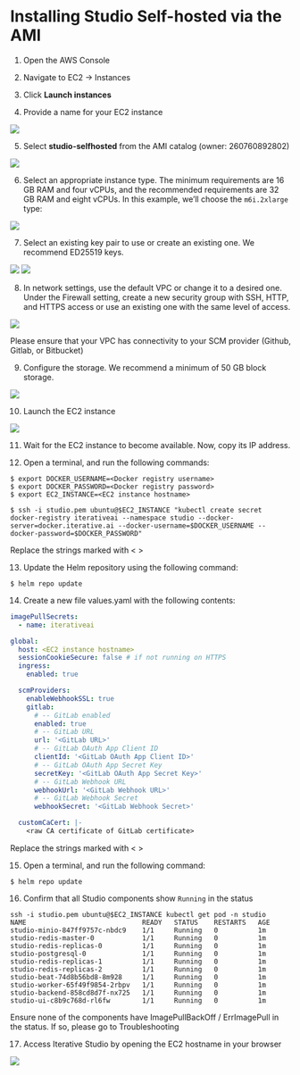 # Installing Studio Self-hosted via the AMI

1. Open the AWS Console

2. Navigate to EC2 -> Instances

3. Click **Launch instances**

4. Provide a name for your EC2 instance

![](/img/studio-selfhosted-ami-1.png)

5. Select **studio-selfhosted** from the AMI catalog (owner: 260760892802)

![](/img/studio-selfhosted-ami-2.png)

6. Select an appropriate instance type. The minimum requirements are 16 GB RAM
   and four vCPUs, and the recommended requirements are 32 GB RAM and eight
   vCPUs. In this example, we’ll choose the `m6i.2xlarge` type:

![](/img/studio-selfhosted-ami-3.png)

7. Select an existing key pair to use or create an existing one. We recommend
   ED25519 keys.

![](/img/studio-selfhosted-ami-4.png) ![](/img/studio-selfhosted-ami-5.png)

8. In network settings, use the default VPC or change it to a desired one. Under
   the Firewall setting, create a new security group with SSH, HTTP, and HTTPS
   access or use an existing one with the same level of access.

![](/img/studio-selfhosted-ami-6.png)

<admon type="warn">

Please ensure that your VPC has connectivity to your SCM provider (Github,
Gitlab, or Bitbucket)

</admon>

9. Configure the storage. We recommend a minimum of 50 GB block storage.

![](/img/studio-selfhosted-ami-7.png)

10. Launch the EC2 instance

![](/img/studio-selfhosted-ami-8.png)

11. Wait for the EC2 instance to become available. Now, copy its IP address.

12. Open a terminal, and run the following commands:

```cli
$ export DOCKER_USERNAME=<Docker registry username>
$ export DOCKER_PASSWORD=<Docker registry password>
$ export EC2_INSTANCE=<EC2 instance hostname>

$ ssh -i studio.pem ubuntu@$EC2_INSTANCE "kubectl create secret docker-registry iterativeai --namespace studio --docker-server=docker.iterative.ai --docker-username=$DOCKER_USERNAME --docker-password=$DOCKER_PASSWORD"
```

<admon type="info">

Replace the strings marked with < >

</admon>

13. Update the Helm repository using the following command:

```cli
$ helm repo update
```

14. Create a new file values.yaml with the following contents:

```yaml
imagePullSecrets:
  - name: iterativeai

global:
  host: <EC2 instance hostname>
  sessionCookieSecure: false # if not running on HTTPS
  ingress:
    enabled: true

  scmProviders:
    enableWebhookSSL: true
    gitlab:
      # -- GitLab enabled
      enabled: true
      # -- GitLab URL
      url: '<GitLab URL>'
      # -- GitLab OAuth App Client ID
      clientId: '<GitLab OAuth App Client ID>'
      # -- GitLab OAuth App Secret Key
      secretKey: '<GitLab OAuth App Secret Key>'
      # -- GitLab Webhook URL
      webhookUrl: '<GitLab Webhook URL>'
      # -- GitLab Webhook Secret
      webhookSecret: '<GitLab Webhook Secret>'

  customCaCert: |-
    <raw CA certificate of GitLab certificate>
```

<admon type="info">

Replace the strings marked with < >

</admon>

15. Open a terminal, and run the following command:

```cli
$ helm repo update
```

16. Confirm that all Studio components show `Running` in the status

```cli
ssh -i studio.pem ubuntu@$EC2_INSTANCE kubectl get pod -n studio
NAME                             READY   STATUS    RESTARTS   AGE
studio-minio-847ff9757c-nbdc9    1/1     Running   0          1m
studio-redis-master-0            1/1     Running   0          1m
studio-redis-replicas-0          1/1     Running   0          1m
studio-postgresql-0              1/1     Running   0          1m
studio-redis-replicas-1          1/1     Running   0          1m
studio-redis-replicas-2          1/1     Running   0          1m
studio-beat-74d8b56bd8-8m928     1/1     Running   0          1m
studio-worker-65f49f9854-2rbpv   1/1     Running   0          1m
studio-backend-858cd8d7f-nx725   1/1     Running   0          1m
studio-ui-c8b9c768d-rl6fw        1/1     Running   0          1m
```

<admon type="warn">

Ensure none of the components have ImagePullBackOff / ErrImagePull in the
status. If so, please go to Troubleshooting

</admon>

17. Access Iterative Studio by opening the EC2 hostname in your browser

![](/img/studio-selfhosted-ami-9.png)
